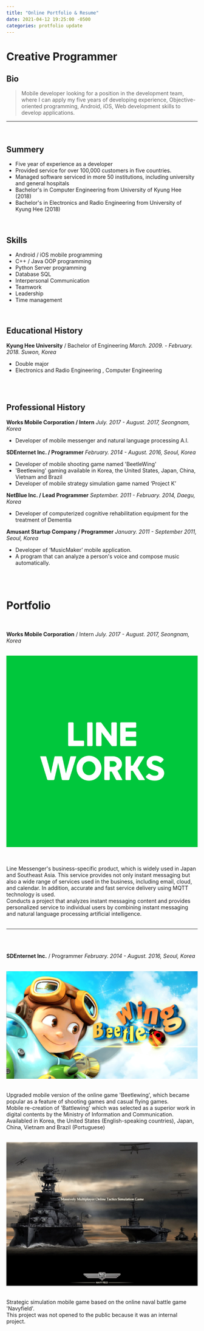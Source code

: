 ```yaml
---
title: "Online Portfolio & Resume"
date: 2021-04-12 19:25:00 -0500
categories: protfolio update
---
```


# Creative Programmer


## Bio

> Mobile developer looking for a position in the development team, where I can apply my five years of developing experience, Objective-oriented programming, Android, iOS, Web development skills to develop applications.

* * *
<br/>

## Summery

- Five year of experience as a developer
- Provided service for over 100,000 customers in five countries.
- Managed software serviced in more 50 institutions, including university and general hospitals
- Bachelor's in Computer Engineering from University of Kyung Hee (2018)
- Bachelor's in Electronics and Radio Engineering from University of Kyung Hee (2018)
<br/>

## Skills

- Android / iOS mobile programming
- C++ / Java OOP programming
- Python Server programming
- Database SQL
- Interpersonal Communication
- Teamwork
- Leadership
- Time management
<br/>

## Educational History

  **Kyung Hee University** / Bachelor of Engineering
    *March. 2009. - February. 2018. Suwon, Korea*

+ Double major
+ Electronics and Radio Engineering , Computer Engineering
<br/>
<br/>

## Professional History

**Works Mobile Corporation / Intern**
  *July. 2017 - August. 2017, Seongnam, Korea*
  
  + Developer of mobile messenger and natural language processing A.I.
   
**SDEnternet Inc. / Programmer**
  *February. 2014 - August. 2016, Seoul, Korea*

  + Developer of mobile shooting game named 'BeetleWing'
  + 'Beetlewing' gaming available in Korea, the United States, Japan, China, Vietnam and Brazil
  + Developer of mobile strategy simulation game named ‘Project K’

**NetBlue Inc.  / Lead Programmer**
  *September. 2011 - February. 2014, Daegu, Korea*

  + Developer of computerized cognitive rehabilitation equipment for the treatment of Dementia

**Amusant Startup Company / Programmer**
  *January. 2011 - September 2011, Seoul, Korea*

  + Developer of ‘MusicMaker’ mobile application.
  + A program that can analyze a person's voice and compose music automatically.
<br/>
<br/>

# Portfolio
<br/>

**Works Mobile Corporation** / Intern *July. 2017 - August. 2017, Seongnam, Korea*
<br/>
<br/>
<p align="center">
  <img src="/assets/images/line_works_logo.png" title="Line works" alt="lineworks"></img>
</p>
<br/>

 Line Messenger's business-specific product, which is widely used in Japan and Southeast Asia. This service provides not only instant messaging but also a wide range of services used in the business, including email, cloud, and calendar. In addition, accurate and fast service delivery using MQTT technology is used.
<br/>Conducts a project that analyzes instant messaging content and provides personalized service to individual users by combining instant messaging and natural language processing artificial intelligence.
<br/>
<br/>
***
<br/>
<br/>

**SDEnternet Inc.** / Programmer *February. 2014 - August. 2016, Seoul, Korea*
<br/>
<br/>
<p align="center">
  <img src="/assets/images/beetlewing_img_01.png" title="Beetlewing" alt="beetlewing"></img>
</p>
<br/>
Upgraded mobile version of the online game 'Beetlewing', which became popular as a feature of shooting games and casual flying games. <br/>Mobile re-creation of 'Battlewing' which was selected as a superior work in digital contents by the Ministry of Information and Communication. Availabled in Korea, the United States (English-speaking countries), Japan, China, Vietnam and Brazil (Portuguese)
<br/>
<br/>
<p align="center">
  <img src="/assets/images/navyfield_img_01.png" title="NavyField" alt="navyfiel"></img>
</p>
<br/>
Strategic simulation mobile game based on the online naval battle game 'Navyfield'.<br/>This project was not opened to the public because it was an internal project.

